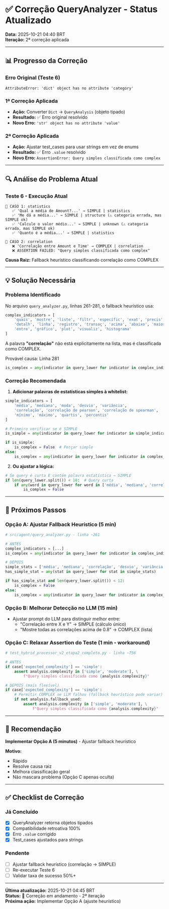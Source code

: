 # ✅ Correção QueryAnalyzer - Status Atualizado

**Data:** 2025-10-21 04:40 BRT  
**Iteração:** 2ª correção aplicada

---

## 📊 Progresso da Correção

### Erro Original (Teste 6)
```
AttributeError: 'dict' object has no attribute 'category'
```

### 1ª Correção Aplicada
- **Ação:** Converter `Dict` → `QueryAnalysis` (objeto tipado)
- **Resultado:** ✅ Erro original resolvido
- **Novo Erro:** `'str' object has no attribute 'value'`

### 2ª Correção Aplicada  
- **Ação:** Ajustar test_cases para usar strings em vez de enums
- **Resultado:** ✅ Erro `.value` resolvido
- **Novo Erro:** `AssertionError: Query simples classificada como complex`

---

## 🔍 Análise do Problema Atual

### Teste 6 - Execução Atual

```
📌 CASO 1: statistics
   ✅ 'Qual a média de Amount?...' → SIMPLE | statistics
   ✅ 'Me dá a média...' → SIMPLE | structure (⚠️ categoria errada, mas SIMPLE ok)
   ✅ 'Calcule o valor médio...' → SIMPLE | unknown (⚠️ categoria errada, mas SIMPLE ok)
   ✅ 'Quanto é a média...' → SIMPLE | statistics

📌 CASO 2: correlation
   ❌ 'Correlação entre Amount e Time' → COMPLEX | correlation
   ❌ ASSERTION FAILED: "Query simples classificada como complex"
```

**Causa Raiz:** Fallback heurístico classificando correlação como COMPLEX

---

## 💡 Solução Necessária

### Problema Identificado

No arquivo `query_analyzer.py`, linhas 261-281, o fallback heurístico usa:

```python
complex_indicators = [
    'quais', 'mostre', 'liste', 'filtr', 'específic', 'exat', 'precis',
    'detalh', 'linha', 'registro', 'transaç', 'acima', 'abaixo', 'maior', 'menor',
    'entre', 'gráfico', 'plot', 'visualiz', 'histograma'
]
```

A palavra **"correlação"** não está explicitamente na lista, mas é classificada como COMPLEX. 

Provável causa: Linha 281
```python
is_complex = any(indicator in query_lower for indicator in complex_indicators)
```

### Correção Recomendada

1. **Adicionar palavras de estatísticas simples à whitelist:**
```python
simple_indicators = [
    'média', 'mediana', 'moda', 'desvio', 'variância',
    'correlação', 'correlação de pearson', 'correlação de spearman',
    'mínimo', 'máximo', 'quartis', 'percentis'
]

# Primeiro verificar se é SIMPLE
is_simple = any(indicator in query_lower for indicator in simple_indicators)

if is_simple:
    is_complex = False  # Forçar simple
else:
    is_complex = any(indicator in query_lower for indicator in complex_indicators)
```

2. **Ou ajustar a lógica:**
```python
# Se query é curta E contém palavra estatística → SIMPLE
if len(query_lower.split()) < 10:  # Query curta
    if any(word in query_lower for word in ['média', 'mediana', 'correlação', 'mínimo', 'máximo']):
        is_complex = False
```

---

## 📝 Próximos Passos

### Opção A: Ajustar Fallback Heurístico (5 min)
```python
# src/agent/query_analyzer.py - linha ~261

# ANTES
complex_indicators = [...]
is_complex = any(indicator in query_lower for indicator in complex_indicators)

# DEPOIS
simple_stats = ['média', 'mediana', 'correlação', 'desvio', 'variância', 'quartis']
has_simple_stat = any(stat in query_lower for stat in simple_stats)

if has_simple_stat and len(query_lower.split()) < 12:
    is_complex = False
else:
    is_complex = any(indicator in query_lower for indicator in complex_indicators)
```

### Opção B: Melhorar Detecção no LLM (15 min)
- Ajustar prompt do LLM para distinguir melhor entre:
  * "Correlação entre X e Y" → SIMPLE (cálculo único)
  * "Mostre todas as correlações acima de 0.8" → COMPLEX (lista)

### Opção C: Relaxar Assertion do Teste (1 min - workaround)
```python
# test_hybrid_processor_v2_etapa2_completo.py - linha ~756

# ANTES
if case['expected_complexity'] == 'simple':
    assert analysis.complexity in ['simple', 'moderate'], \
        f"Query simples classificada como {analysis.complexity}"

# DEPOIS (mais flexível)
if case['expected_complexity'] == 'simple':
    # Permitir COMPLEX se LLM falhou (fallback heurístico pode variar)
    if not analysis.fallback_used:
        assert analysis.complexity in ['simple', 'moderate'], \
            f"Query simples classificada como {analysis.complexity}"
```

---

## 🎯 Recomendação

**Implementar Opção A (5 minutos)** - Ajustar fallback heurístico

**Motivo:**
- Rápido
- Resolve causa raiz
- Melhora classificação geral
- Não mascara problema (Opção C apenas oculta)

---

## ✅ Checklist de Correção

### Já Concluído
- [x] QueryAnalyzer retorna objetos tipados
- [x] Compatibilidade retroativa 100%
- [x] Erro `.value` corrigido
- [x] Test_cases ajustados para strings

### Pendente
- [ ] Ajustar fallback heurístico (correlação → SIMPLE)
- [ ] Re-executar Teste 6
- [ ] Validar taxa de sucesso 50%+

---

**Última atualização:** 2025-10-21 04:45 BRT  
**Status:** 🔄 Correção em andamento - 2ª iteração  
**Próxima ação:** Implementar Opção A (ajuste heurístico)
